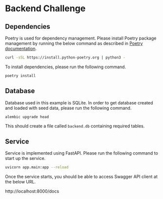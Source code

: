 # Backend Challenge

## Dependencies

Poetry is used for dependency management. Please install Poetry package management by running the below command as 
described in [Poetry documentation](https://python-poetry.org/docs/).

```bash
curl -sSL https://install.python-poetry.org | python3 -
```

To install dependencies, please run the following command.

```bash
poetry install
```

## Database

Database used in this example is SQLite. In order to get database created and loaded with seed data, please run the 
following command.

```bash
alembic upgrade head
```

This should create a file called `backend.db` containing required tables.

## Service

Service is implemented using FastAPI. Please run the following command to start up the service.

```bash
uvicorn app.main:app --reload
```

Once the service starts, you should be able to access Swagger API client at the below URL.

http://localhost:8000/docs
